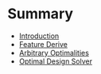 # Summary

- [Introduction](README.md)
- [Feature Derive](feature-derive.md)
- [Arbitrary Optimalities](optimalities.md)
- [Optimal Design Solver](solver.md)
